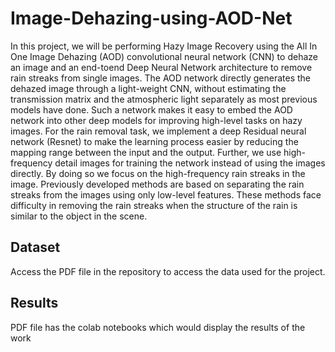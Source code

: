 # Image-Dehazing-using-AOD-Net
In this project, we will be performing Hazy Image Recovery
using the All In One Image Dehazing (AOD) convolutional
neural network (CNN) to dehaze an image and an end-toend Deep Neural Network architecture to remove rain streaks
from single images. The AOD network directly generates the
dehazed image through a light-weight CNN, without estimating the transmission matrix and the atmospheric light separately as most previous models have done. Such a network
makes it easy to embed the AOD network into other deep
models for improving high-level tasks on hazy images. For
the rain removal task, we implement a deep Residual neural
network (Resnet) to make the learning process easier by reducing the mapping range between the input and the output.
Further, we use high-frequency detail images for training the
network instead of using the images directly. By doing so we
focus on the high-frequency rain streaks in the image. Previously developed methods are based on separating the rain
streaks from the images using only low-level features. These
methods face difficulty in removing the rain streaks when the
structure of the rain is similar to the object in the scene.


## Dataset
Access the PDF file in the repository to access the data used for the project.

## Results
PDF file has the colab notebooks which would display the results of the work
